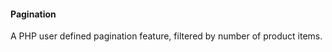 #### Pagination ####

A PHP user defined pagination feature, filtered by number of product items. 




 
